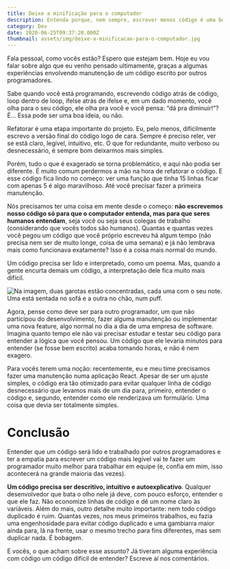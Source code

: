 ```yaml
---
title: Deixe a minificação para o computador
description: Entenda porque, nem sempre, escrever menos código é uma boa prática.
category: Dev
date: 2020-06-25T09:37:20.000Z
thumbnail: assets/img/deixe-a-minificacao-para-o-computador.jpg
---
```

Fala pessoal, como vocês estão? Espero que estejam bem. Hoje eu vou falar sobre algo que eu venho pensado ultimamente, graças a algumas experiências envolvendo manutenção de um código escrito por outros programadores.

Sabe quando você está programando, escrevendo código atrás de código, loop dentro de loop, ifelse atrás de ifelse e, em um dado momento, você olha para o seu código, ele olha pra você e você pensa: “dá pra diminuir!”? É… Essa pode ser uma boa ideia, ou não.

Refatorar é uma etapa importante do projeto. Eu, pelo menos, dificilmente escrevo a versão final do código logo de cara. Sempre é preciso reler, ver se está claro, legível, intuitivo, etc. O que for redundante, muito verboso ou desnecessário, é sempre bom deixarmos mais simples.

Porém, tudo o que é exagerado se torna problemático, e aqui não podia ser diferente. É muito comum perdermos a mão na hora de refatorar o código. E esse código fica lindo no começo: ver uma função que tinha 15 linhas ficar com apenas 5 é algo maravilhoso. Até você precisar fazer a primeira manutenção.

Nós precisamos ter uma coisa em mente desde o começo: **não escrevemos nosso código só para que o computador entenda, mas para que seres humanos entendam**, seja você ou seja seus colegas de trabalho (considerando que vocês todos são humanos). Quantas e quantas vezes você pegou um código que você próprio escreveu há algum tempo (não precisa nem ser de muito longe, coisa de uma semana) e já não lembrava mais como funcionava exatamente? Isso é a coisa mais normal do mundo.

Um código precisa ser lido e interpretado, como um poema. Mas, quando a gente encurta demais um código, a interpretação dele fica muito mais difícil.

![Na imagem, duas garotas estão concentradas, cada uma com o seu note. Uma está sentada no sofá e a outra no chão, num puff.](assets/img/two-girls-programming.jpg "Não escrevemos nosso código só para que o computador entenda, mas para que seres humanos entendam.")

Agora, pense como deve ser para outro programador, um que não participou do desenvolvimento, fazer alguma manutenção ou implementar uma nova feature, algo normal no dia a dia de uma empresa de software. Imagina quanto tempo ele não vai precisar estudar e testar seu código para entender a lógica que você pensou. Um código que ele levaria minutos para entender (se fosse bem escrito) acaba tomando horas, e não é nem exagero.

Para vocês terem uma noção: recentemente, eu e meu time precisamos fazer uma manutenção numa aplicação React. Apesar de ser um ajuste simples, o código era tão otimizado para evitar qualquer linha de código desnecessário que levamos mais de um dia para, primeiro, entender o código e, segundo, entender como ele renderizava um formulário. Uma coisa que devia ser totalmente simples.

# Conclusão

Entender que um código será lido e trabalhado por outros programadores e ter a empatia para escrever um código mais legível vai te fazer um programador muito melhor para trabalhar em equipe (e, confia em mim, isso acontecerá na grande maioria das vezes).

**Um código precisa ser descritivo, intuitivo e autoexplicativo**. Qualquer desenvolvedor que bata o olho nele já deve, com pouco esforço, entender o que ele faz. Não economize linhas de código e dê um nome claro às variáveis. Além do mais, outro detalhe muito importante: nem todo código duplicado é ruim. Quantas vezes, nos meus primeiros trabalhos, eu fazia uma engenhosidade para evitar código duplicado e uma gambiarra maior ainda para, lá na frente, usar o mesmo trecho para fins diferentes, mas sem duplicar nada. É bobagem.

E vocês, o que acham sobre esse assunto? Já tiveram alguma experiência com código um código difícil de entender? Escreve aí nos comentários.